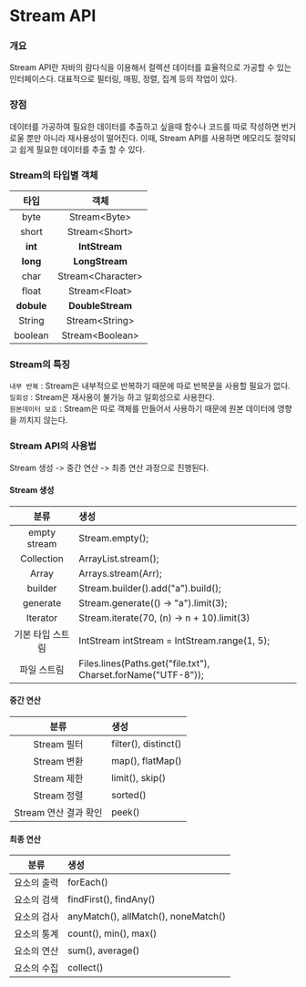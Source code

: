 # Stream API

### 개요

Stream API란 자바의 람다식을 이용해서 컬렉션 데이터를 효율적으로 가공할 수 있는 인터페이스다. 대표적으로 필터링, 매핑, 정렬, 집계 등의 작업이 있다.

### 장점

데이터를 가공하여 필요한 데이터를 추출하고 싶을때 함수나 코드를 따로 작성하면 번거로울 뿐만 아니라 재사용성이 떨어진다. 이때, Stream API를 사용하면 메모리도 절약되고 쉽게 필요한 데이터를 추출 할 수 있다.

### Stream의 타입별 객체

|    타입    |        객체        |
| :--------: | :----------------: |
|    byte    |   Stream\<Byte>    |
|   short    |   Stream\<Short>   |
|  **int**   |   **IntStream**    |
|  **long**  |   **LongStream**   |
|    char    | Stream\<Character> |
|   float    |   Stream\<Float>   |
| **dobule** |  **DoubleStream**  |
|   String   |  Stream\<String>   |
|  boolean   |  Stream\<Boolean>  |

### Stream의 특징

`내부 반복` : Stream은 내부적으로 반복하기 때문에 따로 반복문을 사용할 필요가 없다. <br>
`일회성` : Stream은 재사용이 불가능 하고 일회성으로 사용한다.<br>
`원본데이터 보호` : Stream은 따로 객체를 만들어서 사용하기 때문에 원본 데이터에 영향을 끼치지 않는다.

### Stream API의 사용법

Stream 생성 -> 중간 연산 -> 최종 연산 과정으로 진행된다.

#### Stream 생성

|       분류       | 생성                                                          |
| :--------------: | :------------------------------------------------------------ |
|   empty stream   | Stream.empty();                                               |
|    Collection    | ArrayList.stream();                                           |
|      Array       | Arrays.stream(Arr);                                           |
|     builder      | Stream.<String>builder().add("a").build();                    |
|     generate     | Stream.generate(() -> "a").limit(3);                          |
|     Iterator     | Stream.iterate(70, (n) -> n + 10).limit(3)                    |
| 기본 타입 스트림 | IntStream intStream = IntStream.range(1, 5);                  |
|   파일 스트림    | Files.lines(Paths.get("file.txt"), Charset.forName("UTF-8")); |

#### 중간 연산

|         분류          | 생성                 |
| :-------------------: | :------------------- |
|      Stream 필터      | filter(), distinct() |
|      Stream 변환      | map(), flatMap()     |
|      Stream 제한      | limit(), skip()      |
|      Stream 정렬      | sorted()             |
| Stream 연산 결과 확인 | peek()               |

#### 최종 연산

|    분류     | 생성                                |
| :---------: | :---------------------------------- |
| 요소의 출력 | forEach()                           |
| 요소의 검색 | findFirst(), findAny()              |
| 요소의 검사 | anyMatch(), allMatch(), noneMatch() |
| 요소의 통계 | count(), min(), max()               |
| 요소의 연산 | sum(), average()                    |
| 요소의 수집 | collect()                           |
